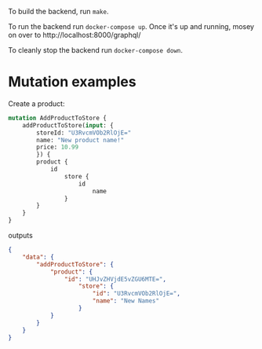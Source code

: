 To build the backend, run `make`.

To run the backend run `docker-compose up`.  Once it's up and running, mosey on over to http://localhost:8000/graphql/

To cleanly stop the backend run `docker-compose down`.

# Mutation examples

Create a product:

```graphql
mutation AddProductToStore {
	addProductToStore(input: {
		storeId: "U3RvcmVOb2RlOjE="
		name: "New product name!"
		price: 10.99
		}) {
		product {
			id
				store {
					id
						name
				}
		}
	}
}
```

outputs

```json
{
	"data": {
		"addProductToStore": {
			"product": {
				"id": "UHJvZHVjdE5vZGU6MTE=",
					"store": {
						"id": "U3RvcmVOb2RlOjE=",
						"name": "New Names"
					}
			}
		}
	}
}
```
